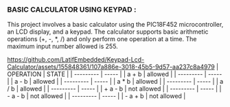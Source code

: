 ### BASIC CALCULATOR USING KEYPAD : 

This project involves a basic calculator using the PIC18F452 microcontroller, an LCD display, and a keypad. 
The calculator supports basic arithmetic operations (+, -, *, /) and only perform one operation at a time. 
The maximum input number allowed is 255.



https://github.com/LatifEmbedded/Keypad-Lcd-Calculator/assets/155848361/107a886e-3018-45b5-9d57-aa237c8a4979
| OPERATION | STATE |
| --------- | ----- |
| a   +   b | allowed |
| --------- | ----- |
| a   -  b  | allowed |
| --------- | ----- |
| a   * b   | allowed |
| --------- | ----- |
| a    /  b | allowed |
| --------- | ----- |
| + a  -  b | not allowed |
| --------- | ----- |
| - a  -  b | not allowed |
| --------- | ----- |
| - a  +  b | not allowed |

